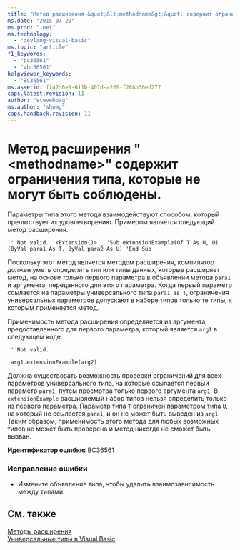 ```yaml
---
title: "Метод расширения &quot;&lt;methodname&gt;&quot; содержит ограничения типа, которые не могут быть соблюдены. | Microsoft Docs"
ms.date: "2015-07-20"
ms.prod: ".net"
ms.technology: 
  - "devlang-visual-basic"
ms.topic: "article"
f1_keywords: 
  - "bc36561"
  - "vbc36561"
helpviewer_keywords: 
  - "BC36561"
ms.assetid: ff42d6e9-611b-407d-a269-f268b36ed277
caps.latest.revision: 11
author: "stevehoag"
ms.author: "shoag"
caps.handback.revision: 11
---
```

# Метод расширения &quot;&lt;methodname&gt;&quot; содержит ограничения типа, которые не могут быть соблюдены.
Параметры типа этого метода взаимодействуют способом, который препятствует их удовлетворению. Примером является следующий метод расширения.  
  
```  
'' Not valid. '<Extension()> _ 'Sub extensionExample(Of T As U, U)(ByVal para1 As T, ByVal para2 As U) 'End Sub  
```  
  
 Поскольку этот метод является методом расширения, компилятор должен уметь определить тип или типы данных, которые расширяет метод, на основе только первого параметра в объявлении метода `para1` и аргумента, переданного для этого параметра. Когда первый параметр ссылается на параметры универсального типа `para1 as T`, ограничения универсальных параметров допускают в наборе типов только те типы, к которым применяется метод.  
  
 Применимость метода расширения определяется из аргумента, предоставленного для первого параметра, который является `arg1` в следующем коде.  
  
 `'' Not valid.`  
  
 `'arg1.extensionExample(arg2)`  
  
 Должна существовать возможность проверки ограничений для всех параметров универсального типа, на которые ссылается первый параметр `para1`, путем просмотра только первого аргумента  `arg1`. В `extensionExample` расширяемый набор типов нельзя определить только из первого параметра. Параметр типа `T` ограничен параметром типа `U`, на который не ссылается `para1`, и он не может быть выведен из `arg1`. Таким образом, применимость этого метода для любых возможных типов не может быть проверена и метод никогда не сможет быть вызван.  
  
 **Идентификатор ошибки:** BC36561  
  
### Исправление ошибки  
  
-   Измените объявление типа, чтобы удалить взаимозависимость между типами.  
  
## См. также  
 [Методы расширения](../../visual-basic/programming-guide/language-features/procedures/extension-methods.md)   
 [Универсальные типы в Visual Basic](../../visual-basic/programming-guide/language-features/data-types/generic-types.md)